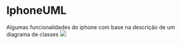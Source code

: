 # IphoneUML
Algumas funcionalidades do iphone com base na descrição de um diagrama de classes
[![](https://mermaid.ink/img/pako:eNptks9OwzAMxl8lyolp6wtUXCrgMIl_YohTL17jtRZtHLnJBBt7d0LblbKSU_zZ8c-flaMu2KBOdVFD294SlAJNblU8a1exRXX9lSTqBZ2wCQcS9RBaKmBekjkQrCt-xRp3bKngec0j7LEEw_InlaolWa_YXap7JqOeHArI1SK3fbobdDJQP8-xTyq13HghW6pNjQWxhSF_NchNFy3G6g7huegJU9FBaH_V0xQ-tzrik4FzT2V8PAQ2NCg89k-6_plHa3CCTdQ6tiKQGxZB4jc-_EsflzjzfPdBW5JnKMmOhoPUF8YyQ_1msi1cms58gJoOcG5y5uuVjhYaIBO_SsfNta-wwVyn8WpA3nOd2586CJ43n7bQqZeAKy0cykqnO6jbGAVnwOPwzwb19A2yNtGI?type=png)](https://mermaid.live/edit#pako:eNptks9OwzAMxl8lyolp6wtUXCrgMIl_YohTL17jtRZtHLnJBBt7d0LblbKSU_zZ8c-flaMu2KBOdVFD294SlAJNblU8a1exRXX9lSTqBZ2wCQcS9RBaKmBekjkQrCt-xRp3bKngec0j7LEEw_InlaolWa_YXap7JqOeHArI1SK3fbobdDJQP8-xTyq13HghW6pNjQWxhSF_NchNFy3G6g7huegJU9FBaH_V0xQ-tzrik4FzT2V8PAQ2NCg89k-6_plHa3CCTdQ6tiKQGxZB4jc-_EsflzjzfPdBW5JnKMmOhoPUF8YyQ_1msi1cms58gJoOcG5y5uuVjhYaIBO_SsfNta-wwVyn8WpA3nOd2586CJ43n7bQqZeAKy0cykqnO6jbGAVnwOPwzwb19A2yNtGI)
